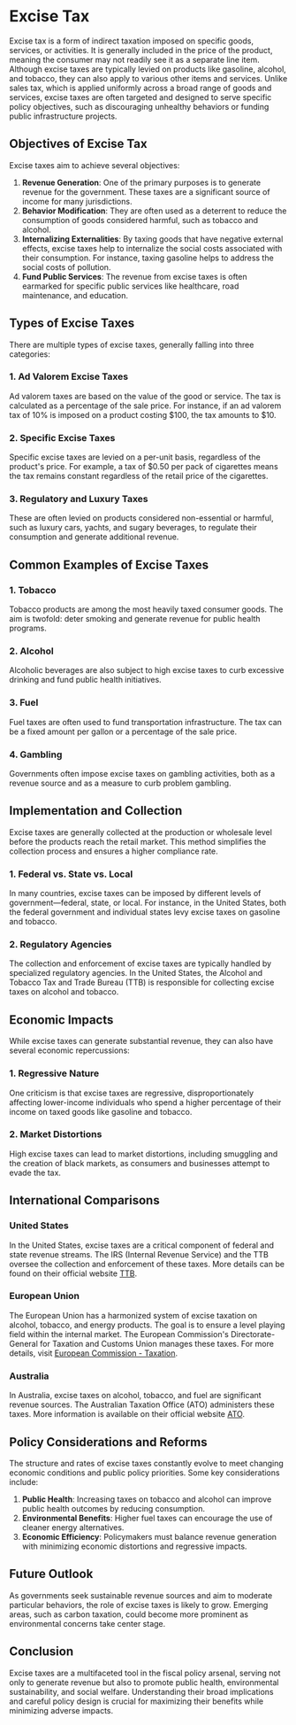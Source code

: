 # Excise Tax

Excise tax is a form of indirect taxation imposed on specific goods, services, or activities. It is generally included in the price of the product, meaning the consumer may not readily see it as a separate line item. Although excise taxes are typically levied on products like gasoline, alcohol, and tobacco, they can also apply to various other items and services. Unlike sales tax, which is applied uniformly across a broad range of goods and services, excise taxes are often targeted and designed to serve specific policy objectives, such as discouraging unhealthy behaviors or funding public infrastructure projects.

## Objectives of Excise Tax

Excise taxes aim to achieve several objectives:

1. **Revenue Generation**: One of the primary purposes is to generate revenue for the government. These taxes are a significant source of income for many jurisdictions.
2. **Behavior Modification**: They are often used as a deterrent to reduce the consumption of goods considered harmful, such as tobacco and alcohol.
3. **Internalizing Externalities**: By taxing goods that have negative external effects, excise taxes help to internalize the social costs associated with their consumption. For instance, taxing gasoline helps to address the social costs of pollution.
4. **Fund Public Services**: The revenue from excise taxes is often earmarked for specific public services like healthcare, road maintenance, and education.

## Types of Excise Taxes

There are multiple types of excise taxes, generally falling into three categories:

### 1. Ad Valorem Excise Taxes
Ad valorem taxes are based on the value of the good or service. The tax is calculated as a percentage of the sale price. For instance, if an ad valorem tax of 10% is imposed on a product costing $100, the tax amounts to $10.

### 2. Specific Excise Taxes
Specific excise taxes are levied on a per-unit basis, regardless of the product's price. For example, a tax of $0.50 per pack of cigarettes means the tax remains constant regardless of the retail price of the cigarettes.

### 3. Regulatory and Luxury Taxes
These are often levied on products considered non-essential or harmful, such as luxury cars, yachts, and sugary beverages, to regulate their consumption and generate additional revenue.

## Common Examples of Excise Taxes

### 1. Tobacco
Tobacco products are among the most heavily taxed consumer goods. The aim is twofold: deter smoking and generate revenue for public health programs.

### 2. Alcohol
Alcoholic beverages are also subject to high excise taxes to curb excessive drinking and fund public health initiatives.

### 3. Fuel
Fuel taxes are often used to fund transportation infrastructure. The tax can be a fixed amount per gallon or a percentage of the sale price.

### 4. Gambling
Governments often impose excise taxes on gambling activities, both as a revenue source and as a measure to curb problem gambling.

## Implementation and Collection

Excise taxes are generally collected at the production or wholesale level before the products reach the retail market. This method simplifies the collection process and ensures a higher compliance rate.

### 1. Federal vs. State vs. Local
In many countries, excise taxes can be imposed by different levels of government—federal, state, or local. For instance, in the United States, both the federal government and individual states levy excise taxes on gasoline and tobacco.

### 2. Regulatory Agencies
The collection and enforcement of excise taxes are typically handled by specialized regulatory agencies. In the United States, the Alcohol and Tobacco Tax and Trade Bureau (TTB) is responsible for collecting excise taxes on alcohol and tobacco.

## Economic Impacts

While excise taxes can generate substantial revenue, they can also have several economic repercussions:

### 1. Regressive Nature
One criticism is that excise taxes are regressive, disproportionately affecting lower-income individuals who spend a higher percentage of their income on taxed goods like gasoline and tobacco.

### 2. Market Distortions
High excise taxes can lead to market distortions, including smuggling and the creation of black markets, as consumers and businesses attempt to evade the tax.

## International Comparisons

### United States
In the United States, excise taxes are a critical component of federal and state revenue streams. The IRS (Internal Revenue Service) and the TTB oversee the collection and enforcement of these taxes. More details can be found on their official website [TTB](https://www.ttb.gov).

### European Union
The European Union has a harmonized system of excise taxation on alcohol, tobacco, and energy products. The goal is to ensure a level playing field within the internal market. The European Commission's Directorate-General for Taxation and Customs Union manages these taxes. For more details, visit [European Commission - Taxation](https://ec.europa.eu/taxation_customs).

### Australia
In Australia, excise taxes on alcohol, tobacco, and fuel are significant revenue sources. The Australian Taxation Office (ATO) administers these taxes. More information is available on their official website [ATO](https://www.ato.gov.au).

## Policy Considerations and Reforms

The structure and rates of excise taxes constantly evolve to meet changing economic conditions and public policy priorities. Some key considerations include:

1. **Public Health**: Increasing taxes on tobacco and alcohol can improve public health outcomes by reducing consumption.
2. **Environmental Benefits**: Higher fuel taxes can encourage the use of cleaner energy alternatives.
3. **Economic Efficiency**: Policymakers must balance revenue generation with minimizing economic distortions and regressive impacts.

## Future Outlook

As governments seek sustainable revenue sources and aim to moderate particular behaviors, the role of excise taxes is likely to grow. Emerging areas, such as carbon taxation, could become more prominent as environmental concerns take center stage.

## Conclusion

Excise taxes are a multifaceted tool in the fiscal policy arsenal, serving not only to generate revenue but also to promote public health, environmental sustainability, and social welfare. Understanding their broad implications and careful policy design is crucial for maximizing their benefits while minimizing adverse impacts.